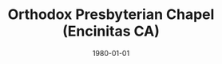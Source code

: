 ---
date: &id001 1980-01-01
end_date: null
location:
  address: null
  city: Encinitas
  state: CA
minister: null
ministers: []
name: Orthodox Presbyterian Chapel
names:
- end: 1981-01-01
  name: Orthodox Presbyterian Chapel
  start: 1980-01-01
origination_date: *id001
raw_data: 'California

  Encinitas

  Orthodox Presbyterian Chapel  (1980-81)

  '
received_from: null
states:
- CA
status:
  active: false
  end_date: 1981-01-01
  reason: null
  received_from: null
  withdrawal_to: null
title: Orthodox Presbyterian Chapel (Encinitas CA)
year_established:
- 1980

---